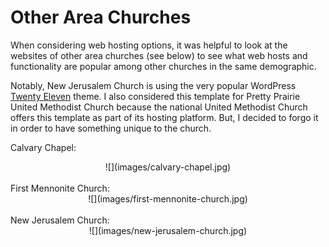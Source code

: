 # Other Area Churches

When considering web hosting options, it was helpful to look at the websites of other area churches (see below) to see what web hosts and functionality are popular among other churches in the same demographic.

Notably, New Jerusalem Church is using the very popular WordPress [Twenty Eleven](https://wordpress.org/themes/twentyeleven) theme. I also considered this template for Pretty Prairie United Methodist Church because the national United Methodist Church offers this template as part of its hosting platform. But, I decided to forgo it in order to have something unique to the church. 

Calvary Chapel:
<center>
![](images/calvary-chapel.jpg)
</center>
<br>
First Mennonite Church:
<center>
![](images/first-mennonite-church.jpg)
</center>
<br>
New Jerusalem Church:
<center>
![](images/new-jerusalem-church.jpg)
</center>

